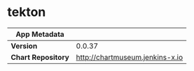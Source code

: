# tekton

|App Metadata||
|---|---|
| **Version** | 0.0.37 |
| **Chart Repository** | http://chartmuseum.jenkins-x.io |

